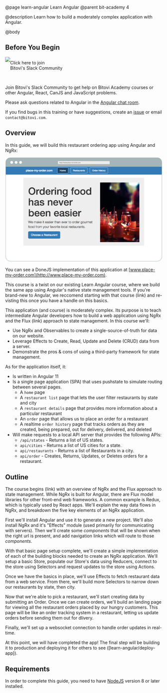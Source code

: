 @page learn-angular Learn Angular
@parent bit-academy 4

@description Learn how to build a moderately complex application with Angular.


@body

## Before You Begin

<p><a href="https://www.bitovi.com/community/slack">
<img src="https://cdn.brandfolder.io/5H442O3W/as/pl546j-7le8zk-5guop3/Slack_RGB.png?width=200"
  style="float:left"/> <span style="margin-top: 10px;display: inline-block;">Click here to join<br/>Bitovi's Slack Community</span></a></p>

<br/>

Join Bitovi's Slack Community to get help on Bitovi Academy courses or other
Angular, React, CanJS and JavaScript problems.

Please ask questions related to Angular in the [Angular chat room](https://bitovi-community.slack.com/messages/CFD2J3HT3).

If you find bugs in this training or have suggestions, create an [issue](https://github.com/bitovi/academy/issues) or email `contact@bitovi.com`.

## Overview

In this guide, we will build this restaurant ordering app using Angular and NgRx:

<img src="./static/img/place-my-order.png" title="Place My Order App screenshot"
  style="max-width: 100%"/>

You can see a DoneJS implementation of this application at
[www.place-my-order.com](http://www.place-my-order.com).

This course is a twist on our existing Learn Angular course, where we build the same app using Angular's native state management tools. If you're brand-new to Angular, we reccomend starting with that course (link) and re-visting this
once you have a handle on this basics.

This application (and course) is moderately complex. Its purpose is to teach
intermediate Angular developers how to build a web application using NgRx and the Flux (link) approach to state management. 
In this course we'll:

- Use NgRx and Observables to create a single-source-of-truth for data on our website.
- Leverage Effects to Create, Read, Update and Delete (CRUD) data from a server.
- Demonstrate the pros & cons of using a third-party framework for state management.

As for the application itself, it:

- Is written in Angular 11
- Is a single page application (SPA) that uses pushstate to simulate routing between several pages.
  - A `home` page
  - A `restaurant list` page that lets the user filter restaurants by state and city
  - A `restaurant details` page that provides more information about a particular restaurant
  - An `order` page that allows us to place an order for a restaurant
  - A realtime `order history` page that tracks orders as they are created, being prepared, out for delivery,
    delivered, and deleted
- Will make requests to a local API server that provides the following APIs:
  - `/api/states` - Returns a list of US states.
  - `api/cities` - Returns a list of US cities for a state.
  - `api/restaurants` - Returns a list of Restaurants in a city.
  - `api/order` - Creates, Returns, Updates, or Deletes orders for a restaurant.

## Outline

The course begins (link) with an overview of NgRx and the Flux approach to state management. While NgRx is built for Angular, there are Flux model libraries for other front-end web frameworks. A common example is Redux, which is typically used by React apps.
We'll explain the way data flows in NgRx, and breakdown the five key elements of an NgRx application.

First we'll install Angular and use it to generate a new project. We'll also install NgRx and it's "Effects" module (used primarily for communicating with servers). Then we'll create some _components_ that will be shown when the right url is present, and add navigation links which will route to those _components_.

With that basic page setup complete, we'll create a simple implementation of each of the building blocks needed to create an NgRx application. We'll setup a basic Store, populate our Store's data using Reducers, connect to the store using Selectors and 
request updates to the store using Actions.

Once we have the basics in place, we'll use Effects to fetch restaurant data from a web service. From there, we'll build more Selectors to narrow down our restaurants by state, then city. 

Now that we're able to pick a restaurant, we'll start creating data by submitting an Order. Once we can create orders, we'll build an landing page for viewing all the restaurant orders placed by our hungry customers. This page will be like an order 
tracking system in a restaurant, letting us update orders before sending them out for dlivery.

Finally, we'll set up a websocket connection to handle order updates in real-time.

At this point, we will have completed the app! The final step will be building it to
production and deploying it for others to see ([learn-angular/deploy-app]).

## Requirements

In order to complete this guide, you need to have [NodeJS](https://nodejs.org/en/) version
8  or later installed.
